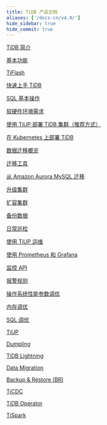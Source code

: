 ```yaml
---
title: TiDB 产品文档
aliases: ['/docs-cn/v4.0/']
hide_sidebar: true
hide_commit: true
---
```


<LearningPathContainer platform="tidb" title="TiDB" subTitle="TiDB 是 PingCAP 公司自主设计、研发的开源分布式关系型数据库。您可以在这里查看概念介绍、操作指南、应用开发、参考等产品文档。">

<LearningPath label="了解" icon="cloud1">

[TiDB 简介](https://docs.pingcap.com/zh/tidb/v4.0/overview)

[基本功能](https://docs.pingcap.com/zh/tidb/v4.0/basic-features)

[TiFlash](https://docs.pingcap.com/zh/tidb/v4.0/tiflash-overview)

</LearningPath>

<LearningPath label="试用" icon="cloud5">

[快速上手 TiDB](https://docs.pingcap.com/zh/tidb/v4.0/quick-start-with-tidb)

[SQL 基本操作](https://docs.pingcap.com/zh/tidb/v4.0/basic-sql-operations)

</LearningPath>

<LearningPath label="部署" icon="deploy">

[软硬件环境需求](https://docs.pingcap.com/zh/tidb/v4.0/hardware-and-software-requirements)

[使用 TiUP 部署 TiDB 集群（推荐方式）](https://docs.pingcap.com/zh/tidb/v4.0/production-deployment-using-tiup)

[在 Kubernetes 上部署 TiDB](https://docs.pingcap.com/zh/tidb/v4.0/tidb-in-kubernetes)

</LearningPath>

<LearningPath label="迁移" icon="cloud3">

[数据迁移概览](https://docs.pingcap.com/zh/tidb/v4.0/migration-overview)

[迁移工具](https://docs.pingcap.com/zh/tidb/v4.0/migration-tools)

[从 Amazon Aurora MySQL 迁移](https://docs.pingcap.com/zh/tidb/v4.0/migrate-from-aurora-using-lightning)

</LearningPath>

<LearningPath label="运维" icon="maintain">

[升级集群](https://docs.pingcap.com/zh/tidb/v4.0/upgrade-tidb-using-tiup)

[扩容集群](https://docs.pingcap.com/zh/tidb/v4.0/scale-tidb-using-tiup)

[备份数据](https://docs.pingcap.com/zh/tidb/v4.0/use-br-command-line-tool)

[日常巡检](https://docs.pingcap.com/zh/tidb/v4.0/daily-check)

[使用 TiUP 运维](https://docs.pingcap.com/zh/tidb/v4.0/maintain-tidb-using-tiup)

</LearningPath>

<LearningPath label="监控" icon="cloud6">

[使用 Prometheus 和 Grafana](https://docs.pingcap.com/zh/tidb/v4.0/tidb-monitoring-framework)

[监控 API](https://docs.pingcap.com/zh/tidb/v4.0/tidb-monitoring-api)

[报警规则](https://docs.pingcap.com/zh/tidb/v4.0/alert-rules)

</LearningPath>

<LearningPath label="调优" icon="tidb-cloud-tune">

[操作系统性能参数调优](https://docs.pingcap.com/zh/tidb/v4.0/tune-operating-system)

[内存调优](https://docs.pingcap.com/zh/tidb/v4.0/configure-memory-usage)

[SQL 调优](https://docs.pingcap.com/zh/tidb/v4.0/sql-tuning-overview)

</LearningPath>

<LearningPath label="工具" icon="doc7">

[TiUP](https://docs.pingcap.com/zh/tidb/v4.0/tiup-overview)

[Dumpling](https://docs.pingcap.com/zh/tidb/v4.0/dumpling-overview)

[TiDB Lightning](https://docs.pingcap.com/zh/tidb/v4.0/tidb-lightning-overview)

[Data Migration](https://docs.pingcap.com/zh/tidb/v4.0/dm-overview)

[Backup & Restore (BR)](https://docs.pingcap.com/zh/tidb/v4.0/backup-and-restore-tool)

[TiCDC](https://docs.pingcap.com/zh/tidb/v4.0/ticdc-overview)

[TiDB Operator](https://docs.pingcap.com/zh/tidb/v4.0/tidb-operator-overview)

[TiSpark](https://docs.pingcap.com/zh/tidb/v4.0/tispark-overview)

</LearningPath>

</LearningPathContainer>
